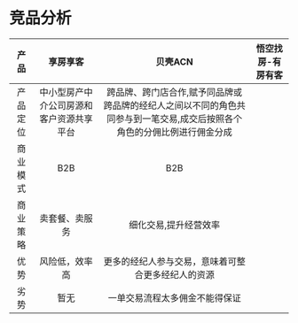 # 竞品分析

| 产品 | 享房享客 | 贝壳ACN | 悟空找房-有房有客 |
| :-: | :-: | :-: | :-: |
| 产品定位 | 中小型房产中介公司房源和客户资源共享平台 | 跨品牌、跨门店合作,赋予同品牌或跨品牌的经纪人之间以不同的角色共同参与到一笔交易,成交后按照各个角色的分佣比例进行佣金分成 |  |
| 商业模式 | B2B | B2B |  |
| 商业策略 | 卖套餐、卖服务 | 细化交易,提升经营效率 |  |
| 优势 | 风险低，效率高 | 更多的经纪人参与交易，意味着可整合更多经纪人的资源 |  |
| 劣势 | 暂无 | 一单交易流程太多佣金不能得保证 |  |
